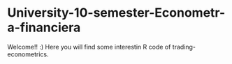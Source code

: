 # University-10-semester-Econometr-a-financiera

Welcome!! :)
Here you will find some interestin R code of trading-econometrics. 

